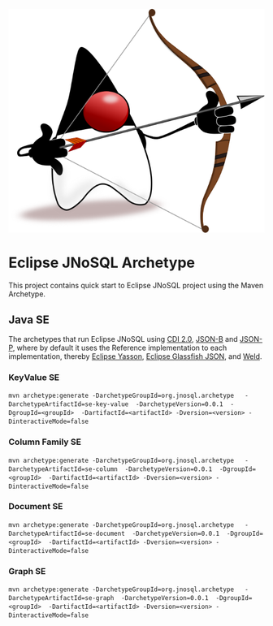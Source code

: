 ![Eclipse JNoSQL Archetype Project](https://github.com/JNOSQL/diana-site/blob/master/images/duke-diana.png)
# Eclipse JNoSQL Archetype

This project contains quick start to Eclipse JNoSQL project using the Maven Archetype.

## Java SE

The archetypes that run Eclipse JNoSQL using [CDI 2.0](https://jcp.org/en/jsr/detail?id=365), [JSON-B](https://jcp.org/en/jsr/detail?id=367) and [JSON-P](https://www.jcp.org/en/jsr/detail?id=374), where by default it uses the Reference implementation to each implementation, thereby [Eclipse Yasson](http://json-b.net/), [Eclipse Glassfish JSON](https://javaee.github.io/jsonp/), and [Weld](http://weld.cdi-spec.org/).


### KeyValue SE

`mvn archetype:generate -DarchetypeGroupId=org.jnosql.archetype   -DarchetypeArtifactId=se-key-value  -DarchetypeVersion=0.0.1  -DgroupId=<groupId>  -DartifactId=<artifactId> -Dversion=<version> -DinteractiveMode=false`

### Column Family SE

`mvn archetype:generate -DarchetypeGroupId=org.jnosql.archetype   -DarchetypeArtifactId=se-column  -DarchetypeVersion=0.0.1  -DgroupId=<groupId>  -DartifactId=<artifactId> -Dversion=<version> -DinteractiveMode=false`

### Document SE

`mvn archetype:generate -DarchetypeGroupId=org.jnosql.archetype   -DarchetypeArtifactId=se-document  -DarchetypeVersion=0.0.1  -DgroupId=<groupId>  -DartifactId=<artifactId> -Dversion=<version> -DinteractiveMode=false`

### Graph SE

`mvn archetype:generate -DarchetypeGroupId=org.jnosql.archetype   -DarchetypeArtifactId=se-graph  -DarchetypeVersion=0.0.1  -DgroupId=<groupId>  -DartifactId=<artifactId> -Dversion=<version> -DinteractiveMode=false`
